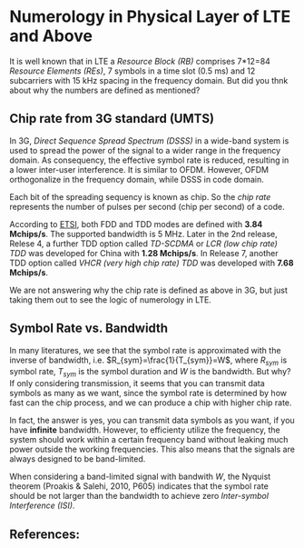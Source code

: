 # Numerology in Physical Layer of LTE and Above

It is well known that in LTE a *Resource Block (RB)* comprises 7*12=84 *Resource Elements (REs)*, 7 symbols in a time slot (0.5 ms) and 12 subcarriers with 15 kHz spacing in the frequency domain. But did you thnk about why the numbers are defined as mentioned?

## Chip rate from 3G standard (UMTS)

In 3G, *Direct Sequence Spread Spectrum (DSSS)* in a wide-band system is used to spread the power of the signal to a wider range in the frequency domain. As consequency, the effective symbol rate is reduced, resulting in a lower inter-user interference. It is similar to OFDM. However, OFDM orthogonalize in the frequency domain, while DSSS in code domain.

Each bit of the spreading sequency is known as chip. So the *chip rate* represents the number of pulses per second (chip per second) of a code.

According to [ETSI](https://www.etsi.org/technologies/mobile/3G), both FDD and TDD modes are defined with **3.84 Mchips/s**. The supported bandwidth is 5 MHz. Later in the 2nd release, Relese 4, a further TDD option called *TD-SCDMA* or *LCR (low chip rate) TDD* was developed for China with **1.28 Mchips/s**. In Release 7, another TDD option called *VHCR (very high chip rate) TDD* was developed with **7.68 Mchips/s**.

We are not answering why the chip rate is defined as above in 3G, but just taking them out to see the logic of numerology in LTE.

## Symbol Rate vs. Bandwidth

In many literatures, we see that the symbol rate is approximated with the inverse of bandwidth, i.e. $R_{sym}=\frac{1}{T_{sym}}=W$, where $R_{sym}$ is symbol rate, $T_{sym}$ is the symbol duration and $W$ is the bandwidth. But why? If only considering transmission, it seems that you can transmit data symbols as many as we want, since the symbol rate is determined by how fast can the chip process, and we can produce a chip with higher chip rate.

In fact, the answer is yes, you can transmit data symbols as you want, if you have **infinite** bandwidth. However, to efficienty utilize the frequency, the system should work within a certain frequency band without leaking much power outside the working frequencies. This also means that the signals are always designed to be band-limited.

When considering a band-limited signal with bandwith $W$, the Nyquist theorem (Proakis & Salehi, 2010, P605) indicates that the symbol rate should be not larger than the bandwidth to achieve zero *Inter-symbol Interference (ISI)*.

## References:



